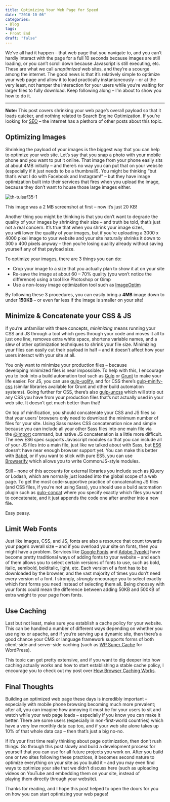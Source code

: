 ```yaml
---
title: Optimizing Your Web Page for Speed
date: "2016-10-06"
categories:
- Blog
tags:
- Front End
draft: "false"
---
```

We’ve all had it happen – that web page that you navigate to, and you can’t hardly interact with the page for a full 10 seconds because images are still loading, or you can’t scroll down because Javascript is still executing, etc. These are what we call _unoptimized_ web sites, and they’re a scourge among the internet. The good news is that it’s relatively simple to optimize your web page and allow it to load practically instantaneously – or at the very least, not hamper the interaction for your users while you’re waiting for larger files to fully download. Keep following along – I’m about to show you how to do it.

* * *

**Note:** This post covers shrinking your web page’s overall payload so that it loads quicker, and nothing related to Search Engine Optimization. If you’re looking for [SEO](https://en.wikipedia.org/wiki/Search_engine_optimization) – the internet has a plethora of other posts about this topic.

Optimizing Images
-----------------

Shrinking the payload of your images is the biggest way that you can help to optimize your web site. Let’s say that you snap a photo with your mobile phone and you want to put it online. That image from your phone easily sits at about 4MB initially – and there’s no way you can put that on your website (especially if it just needs to be a thumbnail!). You might be thinking “but that’s what I do with Facebook and Instagram!” – but they have image optimization built into their services that fires when you upload the image, because they don’t want to house those large images either.

![th-tulsaf35-1](https://personal-k8s-main-space.nyc3.cdn.digitaloceanspaces.com/thecodeboss.dev/entries/optimizing-your-web-page-for-speed/th-tulsaf35-1.jpeg)

This image was a 2 MB screenshot at first – now it’s just 20 KB!

Another thing you might be thinking is that you don’t want to degrade the quality of your images by shrinking their size – and truth be told, that’s just not a real concern. It’s true that when you shrink your image sizes, you _will_ lower the quality of your images, but if you’re uploading a 3000 x 4000 pixel image to your website and your site naturally shrinks it down to 300 x 400 pixels anyway – then you’re losing quality already without saving yourself any of that payload size.

To optimize your images, there are 3 things you can do:

*   Crop your image to a size that you actually plan to show it at on your site
*   Re-save the image at about 60 – 70% quality (you won’t notice the difference) using a tool like Photoshop or Gimp
*   Use a non-lossy image optimization tool such as [ImageOptim](https://imageoptim.com/)

By following these 3 procedures, you can easily bring a **4MB** image down to under **150KB** – or even far less if the image is smaller on your site!

Minimize & Concatenate your CSS & JS
------------------------------------

If you’re unfamiliar with these concepts, _minimizing_ means running your CSS and JS through a tool which goes through your code and moves it all to just one line, removes extra white space, shortens variable names, and a slew of other optimization techniques to shrink your file size. Minimizing your files can easily cut their payload in half – and it doesn’t affect how your users interact with your site at all.

You only want to minimize your production files – because developing minimized files is near impossible. To help with this, I encourage you to look into a build automation tool such as [Gulp](http://gulpjs.com/) or [Grunt](http://gruntjs.com/) to make your life easier. For JS, you can use [gulp-uglify](https://www.npmjs.com/package/gulp-uglify), and for CSS there’s [gulp-minify-css](https://www.npmjs.com/package/gulp-minify-css) (similar libraries available for Grunt and other build automation systems). Going further for CSS, there’s also [gulp-uncss](https://www.npmjs.com/package/gulp-uncss) which will strip out any CSS you have from your production files that’s not actually used in your web site. It doesn’t get much better than that!

On top of minification, you should concatenate your CSS and JS files so that your users’ browsers only need to download the minimum number of files for your site. Using Sass makes CSS concatenation nice and simple because you can include all your other Sass files into one main file via the [@import](http://sass-lang.com/guide#topic-5) command, but native JS concatenation is a little more difficult. The new ES6 spec supports Javascript modules so that you can include all of your JS files into a main file, just like we talked about with Sass, but [ES6](http://www.ecma-international.org/ecma-262/6.0/) doesn’t have near enough browser support yet. You can make this better with [Babel](https://babeljs.io/), or if you want to stick with pure ES5, you can use [Browserify](http://browserify.org/) which allows you to write CommonJS-style modules.

Still – none of this accounts for external libraries you include such as jQuery or Lodash, which are normally just loaded into the global scope of a web page. To get the most code-supportive practice of concatenating JS files (and CSS files, if you’re not using Sass), you should use a build automation plugin such as [gulp-concat](https://github.com/contra/gulp-concat) where you specify exactly which files you want to concatenate, and it just appends the code one after another into a new file.

Easy peasy.

Limit Web Fonts
---------------

Just like images, CSS, and JS, fonts are also a resource that count towards your page’s overall size – and if you overload your site on fonts, then you might have a problem. Services like [Google Fonts](https://www.google.com/fonts) and [Adobe Typekit](https://typekit.com/) have become pretty traditional ways of adding fonts to your website – and each of them allows you to select certain versions of fonts to use, such as bold, italic, semibold, bolditalic, light, etc. Each version of a font has to be downloaded by the browser, and the vast majority of times you don’t need every version of a font. I strongly, _strongly_ encourage you to select exactly which font forms you need instead of selecting them all. Being choosey with your fonts could mean the difference between adding 50KB and 500KB of extra weight to your page from fonts.

Use Caching
-----------

Last but not least, make sure you establish a cache policy for your website. This can be handled a number of different ways depending on whether you use nginx or apache, and if you’re serving up a dynamic site, then there’s a good chance your CMS or language framework supports forms of both client-side and server-side caching (such as [WP Super Cache](https://wordpress.org/plugins/wp-super-cache/) for WordPress).

This topic can get pretty extensive, and if you want to dig deeper into how caching actually works and how to start establishing a stable cache policy, I encourage you to check out my post over [How Browser Caching Works](/2016/05/how-browser-caching-works/).

Final Thoughts
--------------

Building an optimized web page these days is incredibly important – especially with mobile phone browsing becoming much more prevalent; after all, you can imagine how annoying it must be for your users to sit and watch while your web page loads – especially if you know you can make it better. There are some users (especially in non-first-world countries) which have a very low monthly data cap too, and if your web site alone takes up 10% of that whole data cap – then that’s just a big no-no.

If it’s your first time really thinking about page optimization, then don’t rush things. Go through this post slowly and build a development process for yourself that you can use for all future projects you work on. After you build one or two sites following these practices, it becomes second nature to optimize everything on your site as you build it – and you may even find ways to optimize your site that we didn’t discuss here (such as uploading videos on YouTube and embedding them on your site, instead of playing them directly through your website).

Thanks for reading, and I hope this post helped to open the doors for you on how you can start optimizing your web pages!
